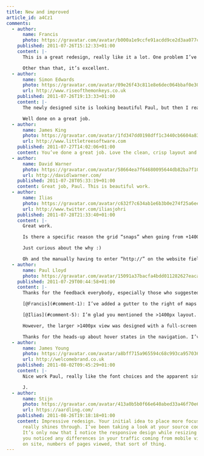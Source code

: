 ```yaml
---
title: New and improved
article_id: a4Cz1
comments:
  - author:
      name: Francis
      photo: https://gravatar.com/avatar/b000a1e9ccfe91acdd9ce2d3aa077c5d
    published: 2011-07-26T15:12:33+01:00
    content: |-
      This is a great redesign, really like it a lot. One problem I’ve found is with the embedded maps on an iPhone. The map is so too wide to be able to scroll past it. I ended up only being able to scroll the map continually  downwards so couldn’t get to the rest of the article.

      Other than that, it’s excellent.
  - author:
      name: Simon Edwards
      photo: https://gravatar.com/avatar/09e26f43c811e8e6dec064bbaf0e30b8
      url: http://www.riseofthemonkeys.co.uk
    published: 2011-07-26T19:13:33+01:00
    content: |-
      The newly designed site is looking beautiful Paul, but then I really shouldn’t expect anything less should I? Clear, concise and easy to navigate. I could go on but I know you wouldn’t like that.

      Well done on a great job.
  - author:
      name: James King
      photo: https://gravatar.com/avatar/1fd347dd0198dff1c3440cb6604a834d
      url: http://www.littletreesoftware.com
    published: 2011-07-27T14:02:06+01:00
    content: You’ve done a great job. Love the clean, crisp layout and I think the typography is beautiful.
  - author:
      name: David Warner
      photo: https://gravatar.com/avatar/58664ea7f64680095644db82ba7f104f
      url: http://davidlwarner.com/
    published: 2011-07-28T05:33:19+01:00
    content: Great job, Paul. This is beautiful work.
  - author:
      name: Ilias
      photo: https://gravatar.com/avatar/c632f7c634ab1e6b3b0e274f25a6ee1c
      url: http://www.twitter.com/iliasjohri
    published: 2011-07-28T21:33:40+01:00
    content: |-
      Great work.

      Is there a specific reason the grid “snaps” when going from +1400px to -1400px? I think @beep called it “switchy”. Also no visual hover-states on the main nav?

      Just curious about the why :)

      Oh and the manually having to enter “http://” on the website field in the comment form. The devil’s in the details ;)
  - author:
      name: Paul Lloyd
      photo: https://gravatar.com/avatar/15091a37bacfa4bdd011282627eaca2b
    published: 2011-07-29T00:44:58+01:00
    content: |-
      Thanks for the feedback everybody, especially those who suggested improvements:

      [@Francis](#comment-1): I’ve added a gutter to the right of maps on narrower displays that should make it easier to scroll past.

      [@Ilias](#comment-5): I’m glad you mentioned the >1400px layout. The design is fully flexible at widths below ~1024px, but I didn’t feel comfortable going flexible above this value, partly for fear of overly long line lengths, and partly for a desire to retain one ‘true layout’. I’m inclined to think there’s a point where responsive designs can stop, that they needn’t be infinite.

      However, the larger >1400px view was designed with a full-screen display in mind, where a users may want a ‘lean-back’ experience. The snap is a little jarring, but hopefully that is countered by the extreme width at which this appears. To be honest, this is all subject to review, and I may well change it in the future. What do you think of this type of responsiveness?

      Thanks for the heads-up about hover states in the navigation. I’ve fixed those now.
  - author:
      name: James Young
      photo: https://gravatar.com/avatar/a8bff715a965594c68c993ca957036af
      url: http://welcomebrand.co.uk
    published: 2011-08-02T09:45:29+01:00
    content: |-
      Nice work Paul, really like the font choices and the apparent simplicity of the design and feel to the site.

      J.
  - author:
      name: Stijn
      photo: https://gravatar.com/avatar/413a0b5b0f66e640abed33a46f70e602
      url: https://aardling.com/
    published: 2011-08-26T19:18:18+01:00
    content: Impressive redesign. Your initial idea to place more focus on the content
      really shines through. I’ve been taking a look at your source code and CSS styling.
      It’s only now that I notice the responsive design while resizing my browser. Have
      you noticed any differences in your traffic coming from mobile visitors? Time
      on site, numbers of pages viewed, that sort of thing.
---
```


